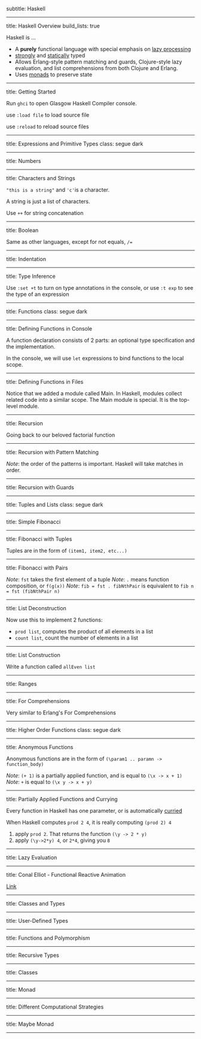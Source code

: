subtitle: Haskell

---

title: Haskell Overview
build_lists: true

Haskell is ...

* A **purely** functional language with special emphasis on [lazy processing][]
* [strongly][] and [statically][] typed
* Allows Erlang-style pattern matching and guards, Clojure-style lazy evaluation, and list comprehensions from both Clojure and Erlang.
* Uses [monads][] to preserve state


[lazy processing]: http://en.wikipedia.org/wiki/Lazy_evaluation
[statically]: http://en.wikipedia.org/wiki/Static_typing#Static_typing
[strongly]: http://en.wikipedia.org/wiki/Strong_typing
[monads]: http://en.wikipedia.org/wiki/Monad_(functional_programming)

---

title: Getting Started

Run `ghci` to open Glasgow Haskell Compiler console.

use `:load file` to load source file

use `:reload` to reload source files

---

title: Expressions and Primitive Types
class: segue dark

---

title: Numbers

<script src="https://gist.github.com/5441163.js"></script>

---

title: Characters and Strings

`"this is a string"` and `'c'`is a character.

A string is just a list of characters.

Use `++` for string concatenation

<script src="https://gist.github.com/5441172.js"></script>

---

title: Boolean

Same as other languages, except for not equals, `/=`

---

title: Indentation

---

title: Type Inference

Use `:set +t` to turn on type annotations in the console, or use `:t exp` to see the type of an expression

<script src="https://gist.github.com/5441217.js"></script>

---

title: Functions
class: segue dark

---

title: Defining Functions in Console

A function declaration consists of 2 parts: an optional type specification and the implementation.

In the console, we will use `let` expressions to bind functions to the local scope.

<script src="https://gist.github.com/5441258.js"></script>

---

title: Defining Functions in Files

Notice that we added a module called Main. In Haskell, modules collect related code into a similar scope. The Main module is special. It is the top-level module.

<script src="https://gist.github.com/5441276.js"></script>

<script src="https://gist.github.com/5441308.js"></script>

---

title: Recursion

Going back to our beloved factorial function

<script src="https://gist.github.com/5441320.js"></script>

---

title: Recursion with Pattern Matching

<script src="https://gist.github.com/5441323.js"></script>

*Note*: the order of the patterns is important. Haskell will take matches in order.

---

title: Recursion with Guards

<script src="https://gist.github.com/5441339.js"></script>

---

title: Tuples and Lists
class: segue dark

---

title: Simple Fibonacci

<script src="https://gist.github.com/5441352.js"></script>

---

title: Fibonacci with Tuples

Tuples are in the form of `(item1, item2, etc...)` 

<script src="https://gist.github.com/5443813.js"></script>

---

title: Fibonacci with Pairs

<script src="https://gist.github.com/5443836.js"></script>

*Note*: `fst` takes the first element of a tuple
*Note*: `.` means function composition, or `f(g(x))`
*Note*: `fib = fst . fibNthPair` is equivalent to `fib n = fst (fibNthPair n)`

---

title: List Deconstruction

<script src="https://gist.github.com/5443908.js"></script>

Now use this to implement 2 functions:

* `prod list`, computes the product of all elements in a list
* `count list`, count the number of elements in a list

<script src="https://gist.github.com/5443987.js"></script>

---

title: List Construction

<script src="https://gist.github.com/5443956.js"></script>

Write a function called `allEven list`

<script src="https://gist.github.com/5443983.js"></script>

---

title: Ranges

<script src="https://gist.github.com/5443999.js"></script>

---

title: For Comprehensions

Very similar to Erlang's For Comprehensions

<script src="https://gist.github.com/5444013.js"></script>

---


title: Higher Order Functions
class: segue dark

---

title: Anonymous Functions

Anonymous functions are in the form of `(\param1 .. paramn -> function_body)`

<script src="https://gist.github.com/5444333.js"></script>

*Note*: `(+ 1)` is a partially applied function, and is equal to `(\x -> x + 1)`
*Note*: `+` is equal to `(\x y -> x + y)`

---

title: Partially Applied Functions and Currying

Every function in Haskell has one parameter, or is automatically [curried](http://en.wikipedia.org/wiki/Currying)

<script src="https://gist.github.com/5444381.js"></script>

When Haskell computes `prod 2 4`, it is really computing `(prod 2) 4`

1. apply `prod 2`. That returns the function `(\y -> 2 * y)`
2. apply `(\y->2*y) 4`, or `2*4`, giving you `8`

---

title: Lazy Evaluation

<script src="https://gist.github.com/5444427.js"></script>

<script src="https://gist.github.com/5444431.js"></script>

---

title: Conal Elliot - Functional Reactive Animation

[Link](http://conal.net/fran/tutorial.htm)

---

title: Classes and Types

---

title: User-Defined Types

---

title: Functions and Polymorphism

---

title: Recursive Types

---

title: Classes

---

title: Monad

---

title: Different Computational Strategies

---

title: Maybe Monad

---